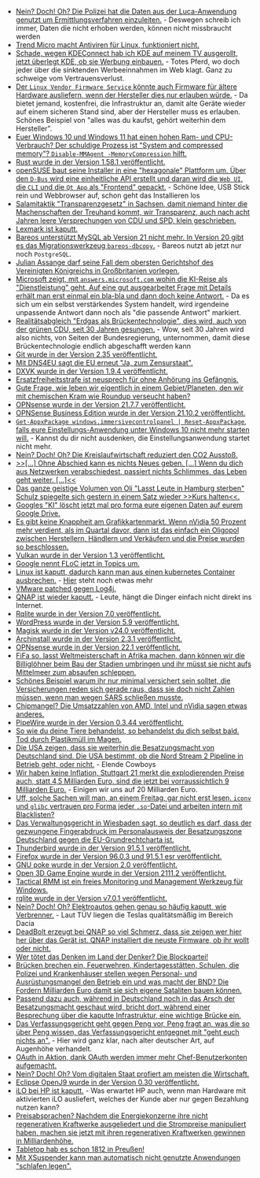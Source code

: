 * [Nein? Doch! Oh? Die Polizei hat die Daten aus der Luca-Anwendung genutzt um Ermittlungsverfahren einzuleiten.](https://blog.fefe.de/?ts=9f176957) - Deswegen schreib ich immer, Daten die nicht erhoben werden, können nicht missbraucht werden
* [Trend Micro macht Antiviren für Linux, funktioniert nicht.](https://blog.fefe.de/?ts=9f1777aa)
* [Schade, wegen KDEConnect hab ich KDE auf meinem TV ausgerollt, jetzt überlegt KDE, ob sie Werbung einbauen.](https://blog.fefe.de/?ts=9f136c16) - Totes Pferd, wo doch jeder über die sinktenden Werbeeinnahmen im Web klagt. Ganz zu schweige vom Vertrauensverlust.
* [Der `Linux Vendor Firmware Service` könnte auch Firmware für ältere Hardware ausliefern, wenn der Hersteller dies nur erlauben würde.](https://www.phoronix.com/scan.php?page=news_item&px=LVFS-Alternative-Firmware) - Da bietet jemand, kostenfrei, die Infrastruktur an, damit alte Geräte wieder auf einem sicheren Stand sind, aber der Hersteller muss es erlauben. Schönes Beispiel von "alles was du kaufst, gehört weiterhin dem Hersteller".
* [Euer Windows 10 und Windows 11 hat einen hohen Ram- und CPU-Verbrauch? Der schuldige Prozess ist "System and compressed memory"? `Disable-MMAgent -MemoryCompression` hilft.](http://woshub.com/memory-compression-process-high-usage-windows-10/)
* [Rust wurde in der Version 1.58.1 veröffentlicht.](https://blog.rust-lang.org/2022/01/20/Rust-1.58.1.html)
* [openSUSE baut seine Installer in eine "hexagonale" Plattform um. Über den `D-Bus` wird eine einheitliche API erstellt und daran wird die `Web UI`, die `CLI` und die `Qt App` als "Frontend" gepackt.](https://www.phoronix.com/scan.php?page=news_item&px=openSUSE-D-Installer) - Schöne Idee, USB Stick rein und Webbrowser auf, schon geht das Installieren los
* [Salamitaktik "Transparenzgesetz" in Sachsen, damit niemand hinter die Machenschaften der Treuhand kommt, wir Transparenz, auch nach acht Jahren leere Versprechungen von CDU und SPD, klein geschrieben.](https://netzpolitik.org/2022/saechsisches-transparenzgesetz-mittelmass-statt-transparenzvorreiter/)
* [Lexmark ist kaputt.](https://www.borncity.com/blog/2022/01/24/kritische-schwachstelle-cve-2021-44738-in-lexmark-druckern-jan-2022/)
* [Bareos unterstützt MySQL ab Version 21 nicht mehr. In Version 20 gibt es das Migrationswerkzeug `bareos-dbcopy`.](https://www.bareos.com/de/end-of-life-fuer-mysql/) - Bareos nutzt ab jetzt nur noch `PostgreSQL`.
* [Julian Assange darf seine Fall dem obersten Gerichtshof des Vereinigten Königreichs in Großbritanien vorlegen.](https://netzpolitik.org/2022/grossbritannien-die-auslieferung-von-assange-kann-vor-das-hoechste-britische-gericht/)
* [Microsoft zeigt, mit `answers.microsoft.com` wohin die KI-Reise als "Dienstleistung" geht. Auf eine gut ausgearbeitet Frage mit Details erhält man erst einmal ein bla-bla und dann doch keine Antwort.](https://www.borncity.com/blog/2022/01/25/wo-gibt-es-support-fr-microsoft-produkte-der-niedergang-von-microsoft-answers/) - Da es sich um ein selbst verstärkendes System handelt, wird irgendeine unpassende Antwort dann noch als "die passende Antwort" markiert.
* [Realitätsabgleich "Erdgas als Brückentechnologie", dies wird, auch von der grünen CDU, seit 30 Jahren gesungen.](https://www.sonnenseite.com/de/energie/erdgas-die-unendlich-lange-bruecke-in-das-solarzeitalter/) - Wow, seit 30 Jahren wird also nichts, von Seiten der Bundesregierung, unternommen, damit diese Brückentechnologie endlich abgeschafft werden kann
* [Git wurde in der Version 2.35 veröffentlicht.](https://www.phoronix.com/scan.php?page=news_item&px=Git-2.35-Released)
* [Mit DNS4EU sagt die EU erneut "Ja, zum Zensurstaat".](https://netzpolitik.org/2022/dns4eu-eu-will-eigenen-dns-server-mit-filterlisten-und-netzsperren/)
* [DXVK wurde in der Version 1.9.4 veröffentlicht.](https://www.phoronix.com/scan.php?page=news_item&px=DXVK-1.9.4-Released)
* [Ersatzfreiheitsstrafe ist neusprech für ohne Anhörung ins Gefängnis.](https://verfassungsblog.de/ohne-anhorung-ins-gefangnis/)
* [Gute Frage, wie leben wir eigentlich in einem Gebiet/Planeten, den wir mit chemischen Kram wie Roundup verseucht haben?](https://netzfrauen.org/2022/01/24/earth-6/)
* [OPNsense wurde in der Version 21.7.7 veröffentlicht.](https://opnsense.org/opnsense-21-7-7-released/)
* [OPNSense Business Edition wurde in der Version 21.10.2 veröffentlicht.](https://opnsense.org/opnsense-business-edition-21-10-2-released/)
* [`Get-AppxPackage windows.immersivecontrolpanel | Reset-AppxPackage`, falls eure Einstellungs-Anwendung unter Windows 10 nicht mehr starten will.](http://woshub.com/settings-app-wont-open-crashes-windows/) - Kannst du dir nicht ausdenken, die Einstellungsanwendung startet nicht mehr.
* [Nein? Doch! Oh? Die Kreislaufwirtschaft reduziert den CO2 Ausstoß.](https://www.sonnenseite.com/de/umwelt/studie-belegt-klimaschutzeffekte-durch-kreislaufwirtschaft/)
* [>>[...] Ohne Abschied kann es nichts Neues geben. [...] Wenn du dich aus Netzwerken verabschiedest, passiert nichts Schlimmes, das Leben geht weiter. [...]<<](https://www.kuketz-blog.de/gutes-leben-mit-dem-netzwerkeffekt/)
* [Das ganze geistige Volumen von Oli "Lasst Leute in Hamburg sterben" Schulz spiegelte sich gestern in einem Satz wieder >>Kurs halten<<.](https://blog.fefe.de/?ts=9f11ebef)
* [Googles "KI" löscht jetzt mal pro forma eure eigenen Daten auf eurem Google Drive.](https://blog.fefe.de/?ts=9f11d96d)
* [Es gibt keine Knappheit am Grafikkartenmarkt. Wenn nVidia 50 Prozent mehr verdient, als im Quartal davor, dann ist das einfach ein Oligopol zwischen Herstellern, Händlern und Verkäufern und die Preise wurden so beschlossen.](https://blog.fefe.de/?ts=9f11d1f4)
* [Vulkan wurde in der Version 1.3 veröffentlicht.](https://www.phoronix.com/scan.php?page=article&item=vulkan-13-2022&num=1)
* [Google nennt FLoC jetzt in Topics um.](https://netzpolitik.org/2022/online-werbung-google-gibt-seine-plaene-fuer-cookie-ersatz-floc-auf/)
* [Linux ist kaputt, dadurch kann man aus einen kubernetes Container ausbrechen.](https://www.bleepingcomputer.com/news/security/linux-kernel-bug-can-let-hackers-escape-kubernetes-containers/) - [Hier](https://www.bleepingcomputer.com/news/security/linux-system-service-bug-gives-root-on-all-major-distros-exploit-released/) steht noch etwas mehr
* [VMware patched gegen Log4j.](https://www.bleepingcomputer.com/news/security/vmware-patch-horizon-servers-against-ongoing-log4j-attacks/)
* [QNAP ist wieder kaputt.](https://www.bleepingcomputer.com/news/security/new-deadbolt-ransomware-targets-qnap-devices-asks-50-btc-for-master-key/) - Leute, hängt die Dinger einfach nicht direkt ins Internet.
* [Rqlite wurde in der Version 7.0 veröffentlicht.](https://www.phoronix.com/scan.php?page=news_item&px=Rqlite-7.0-Released)
* [WordPress wurde in der Version 5.9 veröffentlicht.](https://www.borncity.com/blog/2022/01/26/wordpress-5-9-verfgbar/)
* [Magisk wurde in der Version v24.0 veröffentlicht.](https://github.com/topjohnwu/Magisk/releases/tag/v24.0)
* [Archinstall wurde in der Version 2.3.1 veröffentlicht.](https://www.phoronix.com/scan.php?page=news_item&px=Arch-Linux-Archinstall-2.3.1)
* [OPNsense wurde in der Version 22.1 veröffentlicht.](https://opnsense.org/opnsense-22-1-released/)
* [FiFa so, lasst Weltmeisterschaft in Afrika machen, dann können wir die Billiglöhner beim Bau der Stadien umbringen und ihr müsst sie nicht aufs Mittelmeer zum absaufen schleppen.](https://blog.fefe.de/?ts=9f0fbf5c)
* [Schönes Beispiel warum ihr nur minimal versichert sein solltet, die Versicherungen reden sich gerade raus, dass sie doch nicht Zahlen müssen, wenn man wegen SARS schließen musste.](https://blog.fefe.de/?ts=9f0fac44)
* [Chipmangel? Die Umsatzzahlen von AMD, Intel und nVidia sagen etwas anderes.](https://www.3dcenter.org/news/die-intel-geschaeftsergebnisse-im-vierten-quartal-sowie-gesamtjahr-2021)
* [PipeWire wurde in der Version 0.3.44 veröffentlicht.](https://www.phoronix.com/scan.php?page=news_item&px=PipeWire-0.3.44-Released)
* [So wie du deine Tiere behandelst, so behandelst du dich selbst bald. Tod durch Plastikmüll im Magen.](https://netzfrauen.org/2022/01/27/plastic-31/)
* [Die USA zeigen, dass sie weiterhin die Besatzungsmacht von Deutschland sind. Die USA bestimmt, ob die Nord Stream 2 Pipeline in Betrieb geht, oder nicht.](https://blog.fefe.de/?ts=9f0df39b) - Elende Cowboys
* [Wir haben keine Inflation, Stuttgart 21 merkt die explodierenden Preise auch, statt 4,5 Milliarden Euro, sind die jetzt bei vorraussichtlich 9 Milliarden Euro.](https://blog.fefe.de/?ts=9f0df20e) - Einigen wir uns auf 20 Milliarden Euro.
* [Uff, solche Sachen will man, an einem Freitag, gar nicht erst lesen. `iconv` und `glibc` vertrauen pro Forma jeder `.so`-Datei und arbeiten intern mit Blacklisten?](https://blog.fefe.de/?ts=9f0c6e9e)
* [Das Verwaltungsgericht in Wiesbaden sagt, so deutlich es darf, dass der gezwungene Fingerabdruck im Personalausweis der Besatzungszone Deutschland gegen die EU-Grundrechtcharta ist.](https://tuxproject.de/blog/2022/01/hoffnung-dexit-10-unrechtsstaat-per-fingerabdruck/)
* [Thunderbird wurde in der Version 91.5.1 veröffentlicht.](https://www.borncity.com/blog/2022/01/28/thunderbird-91-5-1/)
* [Firefox wurde in der Version 96.0.3 und 91.5.1 esr veröffentlicht.](https://www.borncity.com/blog/2022/01/28/firefox-96-0-3-und-91-5-1-esr-verfgbar/)
* [GNU poke wurde in der Version 2.0 veröffentlicht.](https://lwn.net/Articles/882965)
* [Open 3D Game Engine wurde in der Version 2111.2 veröffentlicht.](https://www.phoronix.com/scan.php?page=news_item&px=Open-3D-O3DE-2111.2)
* [Tactical RMM ist ein freies Monitoring und Management Werkzeug für Windows.](https://4sysops.com/archives/tactical-rmm-open-source-remote-monitoring-and-management-for-windows/)
* [rqlite wurde in der Version v7.0.1 veröffentlicht.](https://github.com/rqlite/rqlite/releases/tag/v7.0.1)
* [Nein? Doch! Oh? Elektroautos gehen genau so häufig kaputt, wie Verbrenner.](https://www.sonnenseite.com/de/mobilitaet/so-schneiden-e-autos-bei-der-ersten-hauptuntersuchung-ab/) - Laut TÜV liegen die Teslas qualitätsmäßig im Bereich Dacia
* [DeadBolt erzeugt bei QNAP so viel Schmerz, dass sie zeigen wer hier her über das Gerät ist. QNAP installiert die neuste Firmware, ob ihr wollt oder nicht.](https://www.borncity.com/blog/2022/01/28/qnap-probt-zwangsupdate-nach-3-600-deadbolt-ransomware-infektionen/)
* [Wer tötet das Denken im Land der Denker? Die Blockpartei!](https://blog.fefe.de/?ts=9f0a7557)
* [Brücken brechen ein, Feuerwehren, Kindertagesstätten, Schulen, die Polizei und Krankenhäuser stellen wegen Personal- und Ausrüstungsmangel den Betrieb ein und was macht der BND? Die Fordern Milliarden Euro damit sie sich eigene Sataliten bauen können.](https://blog.fefe.de/?ts=9f0aaa2b)
* [Passend dazu auch, während in Deutschland noch in das Arsch der Besatzungsmacht geschaut wird, bricht dort, während einer Besprechung über die kaputte Infrastruktur, eine wichtige Brücke ein.](https://blog.fefe.de/?ts=9f0a8d47)
* [Das Verfassungsgericht geht gegen Peng vor, Peng fragt an, was die so über Peng wissen, das Verfassungsgericht entgegnet mit "geht euch nichts an".](https://netzpolitik.org/2022/peng-keine-auskunft-unter-diesem-verein/) - Hier wird ganz klar, nach alter deutscher Art, auf Augenhöhe verhandelt.
* [OAuth in Aktion, dank OAuth werden immer mehr Chef-Benutzerkonten aufgemacht.](https://www.bleepingcomputer.com/news/security/hackers-are-taking-over-ceo-accounts-with-rogue-oauth-apps/)
* [Nein? Doch! Oh? Vom digitalen Staat profiert am meisten die Wirtschaft.](https://netzpolitik.org/2022/staatliche-vorzeigeprojekte-wer-profitiert-von-digitaler-souveraenitaet/)
* [Eclipse OpenJ9 wurde in der Version 0.30 veröffentlicht.](https://www.phoronix.com/scan.php?page=news_item&px=Eclipse-OpenJ9-0.30)
* [iLO bei HP ist kaputt.](https://www.borncity.com/blog/2022/01/29/ber-20-000-hpe-proliant-server-mit-veraltetem-ilo-per-internet-erreichbar/) - Was erwartet HP auch, wenn man Hardware mit aktivierten iLO ausliefert, welches der Kunde aber nur gegen Bezahlung nutzen kann?
* [Preisabsprachen? Nachdem die Energiekonzerne ihre nicht regenerativen Kraftwerke ausgeliedert und die Strompreise manipuliert haben, machen sie jetzt mit ihren regenerativen Kraftwerken gewinnen in Milliardenhöhe.](https://www.sonnenseite.com/de/wirtschaft/diw-rekordpreise-an-der-stromboerse-bringen-photovoltaik-und-windkraft-betreibern-mehrerloese-in-milliardenhoehe/)
* [Tabletop hab es schon 1812 in Preußen!](https://www.onli-blogging.de/2125/Linksammlung-042022.html)
* [Mit XSuspender kann man automatisch nicht genutzte Anwendungen "schlafen legen".](https://kernc.github.io/xsuspender/)
